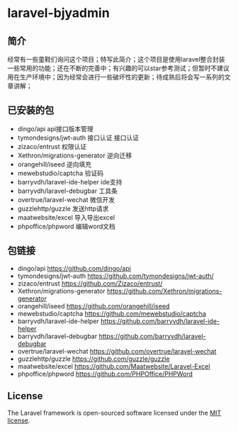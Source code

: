 # laravel-bjyadmin

## 简介
经常有一些童鞋们询问这个项目；特写此简介；这个项目是使用laravel整合封装一些常用的功能；还在不断的完善中；有兴趣的可以star参考测试；但暂时不建议用在生产环境中；因为经常会进行一些破坏性的更新；待成熟后将会写一系列的文章讲解；

## 已安装的包
- dingo/api api接口版本管理
- tymondesigns/jwt-auth 接口认证 接口认证
- zizaco/entrust 权限认证
- Xethron/migrations-generator 逆向迁移
- orangehill/iseed 逆向填充
- mewebstudio/captcha 验证码
- barryvdh/laravel-ide-helper ide支持
- barryvdh/laravel-debugbar 工具条
- overtrue/laravel-wechat 微信开发
- guzzlehttp/guzzle 发送http请求
- maatwebsite/excel 导入导出excel
- phpoffice/phpword 编辑word文档

## 包链接
- dingo/api https://github.com/dingo/api
- tymondesigns/jwt-auth https://github.com/tymondesigns/jwt-auth/
- zizaco/entrust https://github.com/Zizaco/entrust/
- Xethron/migrations-generator https://github.com/Xethron/migrations-generator
- orangehill/iseed https://github.com/orangehill/iseed
- mewebstudio/captcha https://github.com/mewebstudio/captcha
- barryvdh/laravel-ide-helper https://github.com/barryvdh/laravel-ide-helper
- barryvdh/laravel-debugbar https://github.com/barryvdh/laravel-debugbar
- overtrue/laravel-wechat https://github.com/overtrue/laravel-wechat
- guzzlehttp/guzzle https://github.com/guzzle/guzzle
- maatwebsite/excel https://github.com/Maatwebsite/Laravel-Excel
- phpoffice/phpword https://github.com/PHPOffice/PHPWord

## License

The Laravel framework is open-sourced software licensed under the [MIT license](http://opensource.org/licenses/MIT).

